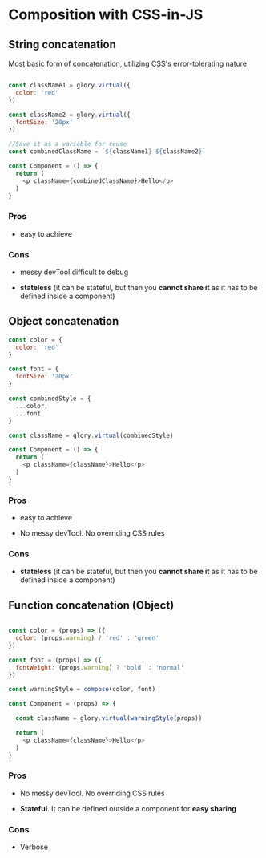 # Composition with CSS-in-JS

## String concatenation

Most basic form of concatenation, utilizing CSS's error-tolerating nature

```javascript

const className1 = glory.virtual({
  color: 'red'
})

const className2 = glory.virtual({
  fontSize: '20px'
})

//Save it as a variable for reuse
const combinedClassName = `${className1} ${className2}`

const Component = () => {
  return (
    <p className={combinedClassName}>Hello</p>
  )
}
```

### Pros

- easy to achieve

### Cons

- messy devTool difficult to debug

- **stateless** (it can be stateful, but then you **cannot share it** as it has to be defined inside a component)

## Object concatenation

```javascript
const color = {
  color: 'red'
}

const font = {
  fontSize: '20px'
}

const combinedStyle = {
  ...color,
  ...font
}

const className = glory.virtual(combinedStyle)

const Component = () => {
  return (
    <p className={className}>Hello</p>
  )
}
```

### Pros

- easy to achieve

- No messy devTool. No overriding CSS rules

### Cons

- **stateless** (it can be stateful, but then you **cannot share it** as it has to be defined inside a component)

## Function concatenation (Object)

```javascript

const color = (props) => ({
  color: (props.warning) ? 'red' : 'green'
})

const font = (props) => ({
  fontWeight: (props.warning) ? 'bold' : 'normal'
})

const warningStyle = compose(color, font)

const Component = (props) => {

  const className = glory.virtual(warningStyle(props))

  return (
    <p className={className}>Hello</p>
  )
}
```

### Pros

- No messy devTool. No overriding CSS rules

- **Stateful**. It can be defined outside a component for **easy sharing**

### Cons

- Verbose

